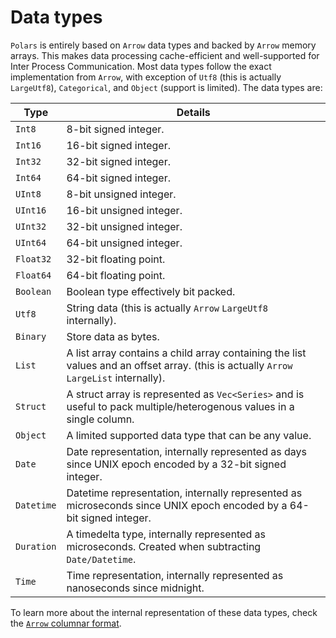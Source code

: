# Data types

`Polars` is entirely based on `Arrow` data types and backed by `Arrow` memory arrays. This makes data processing
cache-efficient and well-supported for Inter Process Communication. Most data types follow the exact implementation
from `Arrow`, with exception of `Utf8` (this is actually `LargeUtf8`), `Categorical`, and `Object` (support is limited). The data types are:

| Type | Details |
|------|---------|
| `Int8`| 8-bit signed integer.|
| `Int16`| 16-bit signed integer.|
| `Int32`| 32-bit signed integer.|
| `Int64`| 64-bit signed integer.|
| `UInt8`| 8-bit unsigned integer.|
| `UInt16`| 16-bit unsigned integer.|
| `UInt32`| 32-bit unsigned integer.|
| `UInt64`| 64-bit unsigned integer.|
| `Float32`| 32-bit floating point.|
| `Float64`| 64-bit floating point.|
| `Boolean`| Boolean type effectively bit packed.|
| `Utf8`| String data (this is actually `Arrow` `LargeUtf8` internally).|
| `Binary`| Store data as bytes.|
| `List`| A list array contains a child array containing the list values and an offset array. (this is actually `Arrow` `LargeList` internally).|
| `Struct`| A struct array is represented as `Vec<Series>` and is useful to pack multiple/heterogenous values in a single column.|
| `Object`| A limited supported data type that can be any value.|
| `Date`| Date representation, internally represented as days since UNIX epoch encoded by a 32-bit signed integer.|
| `Datetime`| Datetime representation, internally represented as microseconds since UNIX epoch encoded by a 64-bit signed integer.|
| `Duration`| A timedelta type, internally represented as microseconds. Created when subtracting `Date/Datetime`.|
| `Time`| Time representation, internally represented as nanoseconds since midnight.|

To learn more about the internal representation of these data types, check the [`Arrow` columnar format](https://arrow.apache.org/docs/format/Columnar.html).